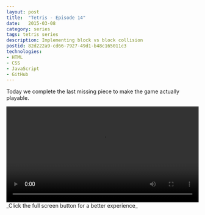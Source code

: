 ```yaml
---
layout: post
title:  "Tetris - Episode 14"
date:   2015-03-08
category: series
tags: tetris series
description: Implementing block vs block collision
postid: 82d222a9-cd66-7927-49d1-b48c165011c3
technologies:
- HTML
- CSS
- JavaScript
- GitHub
---
```


Today we complete the last missing piece to make the game actually playable.

<video style="width:100%;" controls>
	<source src="http://videos.quarrantine.com:8000?name=tetris14.mp4" type="video/mp4">
</video>
_Click the full screen button for a better experience_
